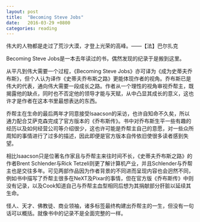 ```yaml
---
layout: post
title:  "Becoming Steve Jobs"
date:   2016-03-29 +0800
categories: reading
---
```

伟大的人物都是走过了荒沙大漠，才登上光荣的高峰。——【法】巴尔扎克

Becoming Steve Jobs是一本去年读过的书，偶然发现的纪录于是搬到这里。

从平凡到伟大需要一个过程，《Becoming Steve Jobs》亦可译为《成为史蒂夫乔布斯》，但个人认为译作《史蒂夫乔布斯之路》更能体现作者的视角。乔布斯已是伟大的代表，通向伟大需要一段成长之路。作者从一个理性的视角审视乔帮主，既揭露他的缺点，同时也不否定他的领导才能与天赋，从中凸显其成长的意义，这也许才是作者在这本书里最想表达的东西。

乔帮主在生命的最后两年才同意接受Isaacson的采访，也许自知命不久矣，所以通力配合艾萨克森完成了官方版本的《乔布斯传》。书中对乔布斯生平一些有趣的经历以及如何经营公司等介绍很少，这也许可能是乔帮主自己的意愿，对一些众所周知的事情进行了过多的描述，因此即便是官方版本自传依旧使很多读者感到失望。

相比Isaacson只是位著名作家且与乔帮主来往时间不长，《史蒂夫乔布斯之路》的作者Brent Schlender与Rick Tetzeli则更了解计算机产业，并且Schlender与乔帮主也是交往多年。可见两部作品因为作者背景的不同进而呈现内容也会迥然不同，例如书中描写了乔帮主很多在NeXT及Pixar的事情，但在官方版《乔布斯传》中则没有记录，以及Cook知道自己与乔帮主血型相同后想为其捐献部分肝脏以延续其生命。

怪人、天才、佛教徒、商业领袖，诸多标签最终构建出乔帮主的一生，但没有一句话可以概括。就像书中的记录不是全面完整的一样。